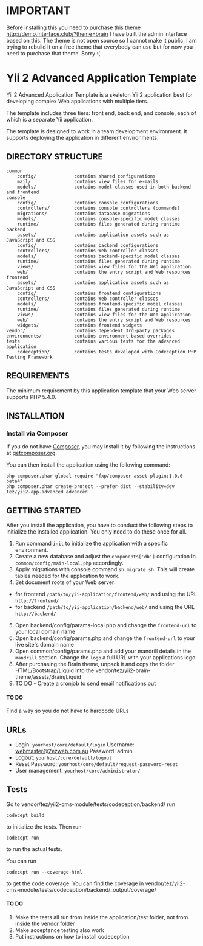 IMPORTANT
===================================
Before installing this you need to purchase this theme http://demo.interface.club/?theme=brain
I have built the admin interface based on this. The theme is not open source so I cannot make it public.
I am trying to rebuild it on a free theme that everybody can use but for now you need to purchase that theme. Sorry :(


Yii 2 Advanced Application Template
===================================

Yii 2 Advanced Application Template is a skeleton Yii 2 application best for
developing complex Web applications with multiple tiers.

The template includes three tiers: front end, back end, and console, each of which
is a separate Yii application.

The template is designed to work in a team development environment. It supports
deploying the application in different environments.


DIRECTORY STRUCTURE
-------------------

```
common
    config/              contains shared configurations
    mail/                contains view files for e-mails
    models/              contains model classes used in both backend and frontend
console
    config/              contains console configurations
    controllers/         contains console controllers (commands)
    migrations/          contains database migrations
    models/              contains console-specific model classes
    runtime/             contains files generated during runtime
backend
    assets/              contains application assets such as JavaScript and CSS
    config/              contains backend configurations
    controllers/         contains Web controller classes
    models/              contains backend-specific model classes
    runtime/             contains files generated during runtime
    views/               contains view files for the Web application
    web/                 contains the entry script and Web resources
frontend
    assets/              contains application assets such as JavaScript and CSS
    config/              contains frontend configurations
    controllers/         contains Web controller classes
    models/              contains frontend-specific model classes
    runtime/             contains files generated during runtime
    views/               contains view files for the Web application
    web/                 contains the entry script and Web resources
    widgets/             contains frontend widgets
vendor/                  contains dependent 3rd-party packages
environments/            contains environment-based overrides
tests                    contains various tests for the advanced application
    codeception/         contains tests developed with Codeception PHP Testing Framework
```


REQUIREMENTS
------------

The minimum requirement by this application template that your Web server supports PHP 5.4.0.


INSTALLATION
------------

### Install via Composer

If you do not have [Composer](http://getcomposer.org/), you may install it by following the instructions
at [getcomposer.org](http://getcomposer.org/doc/00-intro.md#installation-nix).

You can then install the application using the following command:

~~~
php composer.phar global require "fxp/composer-asset-plugin:1.0.0-beta4"
php composer.phar create-project --prefer-dist --stability=dev tez/yii2-app-advanced advanced
~~~


GETTING STARTED
---------------

After you install the application, you have to conduct the following steps to initialize
the installed application. You only need to do these once for all.

1. Run command `init` to initialize the application with a specific environment.
2. Create a new database and adjust the `components['db']` configuration in `common/config/main-local.php` accordingly.
3. Apply migrations with console command `sh migrate.sh`. This will create tables needed for the application to work.
4. Set document roots of your Web server:
  * for frontend `/path/to/yii-application/frontend/web/` and using the URL `http://frontend/`
  * for backend `/path/to/yii-application/backend/web/` and using the URL `http://backend/`
5. Open backend/config/params-local.php and change the `frontend-url` to your local domain name
6. Open backend/config/params.php and change the `frontend-url` to your live site's domain name
7. Open common/config/params.php and add your mandrill details in the `mandrill` section. Change the `logo` a full URL with your applications logo
8. After purchasing the Brain theme, unpack it and copy the folder HTML/Bootstrap/Liquid into the vendor/tez/yii2-brain-theme/assets/Brain/Liquid
9. TO DO - Create a cronjob to send email notifications out

#### TO DO

Find a way so you do not have to hardcode URLs

## URLs

* Login: `yourhost/core/default/login`
Username: webmaster@2ezweb.com.au
Password: admin
* Logout: `yourhost/core/default/logout`
* Reset Password: `yourhost/core/default/request-password-reset`
* User management: `yourhost/core/administrator/`

## Tests
Go to vendor/tez/yii2-cms-module/tests/codeception/backend/
run

```codecept build```

to initialize the tests. Then run

```codecept run```

to run the actual tests.

You can run

```codecept run --coverage-html```

to get the code coverage. You can find the coverage in vendor/tez/yii2-cms-module/tests/codeception/backend/_output/coverage/

#### TO DO
1. Make the tests all run from inside the application/test folder, not from inside the vendor folder
2. Make acceptance testing also work
2. Put instructions on how to install codeception